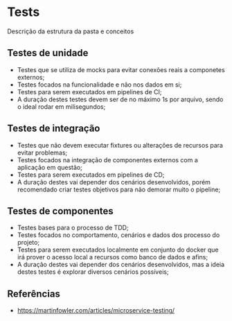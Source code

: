 # Tests
Descrição da estrutura da pasta e conceitos

## Testes de unidade
* Testes que se utiliza de mocks para evitar conexões reais a componetes externos;
* Testes focados na funcionalidade e não nos dados em si;
* Testes para serem executados em pipelines de CI;
* A duração destes testes devem ser de no máximo 1s por arquivo, sendo o ideal rodar em milisegundos;

## Testes de integração
* Testes que não devem executar fixtures ou alterações de recursos para evitar problemas;
* Testes focados na integração de componentes externos com a aplicação em questão;
* Testes para serem executados em pipelines de CD;
* A duração destes vai depender dos cenários desenvolvidos, porém recomendado criar testes objetivos para não demorar muito o pipeline;

## Testes de componentes
* Testes bases para o processo de TDD;
* Testes focados no comportamento, cenários e dados dos processo do projeto;
* Testes para serem executados localmente em conjunto do docker que irá prover o acesso local a recursos como banco de dados e afins;
* A duração destes vai depender dos cenários desenvolvidos, mas a ideia destes testes é explorar diversos cenários possíveis;

## Referências 
* https://martinfowler.com/articles/microservice-testing/